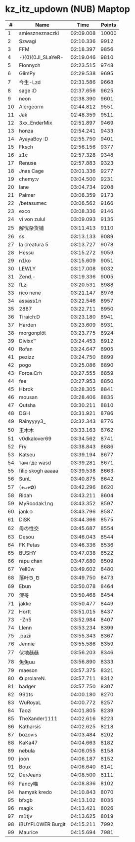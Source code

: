 # kz_itz_updown (NUB) Maptop

|  # | Name | Time | Points |
|-------------- | -------------- | -------------- | -------------- | 
| 1 | smieszneznaczki | 02:09.008 | 10000 | 
| 2 | Szwagi | 02:10.336 | 9912 | 
| 3 | FFM | 02:18.397 | 9856 | 
| 4 | -}{0}{0JI_SLaYeR- | 02:19.046 | 9810 | 
| 5 | Flonnych | 02:23.515 | 9748 | 
| 6 | GiimPy | 02:29.538 | 9695 | 
| 7 | 今生-Lzd | 02:31.586 | 9668 | 
| 8 | sage :D | 02:37.656 | 9625 | 
| 9 | neon | 02:38.390 | 9601 | 
| 10 | Alergeorm | 02:44.812 | 9551 | 
| 11 | Jak | 02:48.359 | 9511 | 
| 12 | 3xx_EnderMix | 02:51.897 | 9469 | 
| 13 | honza | 02:54.241 | 9433 | 
| 14 | AyayaBoy :D | 02:55.750 | 9401 | 
| 15 | Fksch | 02:56.156 | 9377 | 
| 16 | z1c | 02:57.328 | 9348 | 
| 17 | Renuse | 02:57.883 | 9323 | 
| 18 | Jnas Cage | 03:01.336 | 9277 | 
| 19 | chemy:v | 03:04.500 | 9231 | 
| 20 | lane | 03:04.734 | 9208 | 
| 21 | Palmer | 03:06.359 | 9173 | 
| 22 | /betasumec | 03:06.562 | 9166 | 
| 23 | exco | 03:08.336 | 9146 | 
| 24 | vi von zulul | 03:09.093 | 9135 | 
| 25 | 解忧杂货铺 | 03:11.413 | 9110 | 
| 26 | ss | 03:13.133 | 9089 | 
| 27 | la creatura 5 | 03:13.727 | 9078 | 
| 28 | Hessu | 03:15.272 | 9059 | 
| 29 | n1ko | 03:15.609 | 9051 | 
| 30 | LEWLY | 03:17.008 | 9032 | 
| 31 | Zend.- | 03:19.336 | 9005 | 
| 32 | fLzi | 03:20.531 | 8988 | 
| 33 | rico nene | 03:21.147 | 8976 | 
| 34 | assass1n | 03:22.546 | 8957 | 
| 35 | 2887 | 03:22.711 | 8950 | 
| 36 | Tiraich:D | 03:23.180 | 8941 | 
| 37 | Harden | 03:23.609 | 8931 | 
| 38 | morgonplöt | 03:23.775 | 8924 | 
| 39 | Divixx™ | 03:24.453 | 8912 | 
| 40 | Rofan | 03:24.647 | 8905 | 
| 41 | pezizz | 03:24.750 | 8899 | 
| 42 | pogo | 03:25.086 | 8890 | 
| 43 | Force.Crh | 03:27.555 | 8859 | 
| 44 | fee | 03:27.953 | 8850 | 
| 45 | Hbrok | 03:28.305 | 8841 | 
| 46 | mousan | 03:28.406 | 8835 | 
| 47 | Qutsha | 03:30.211 | 8810 | 
| 48 | DGH | 03:31.921 | 8786 | 
| 49 | Rainyyyy3_ | 03:32.343 | 8776 | 
| 50 | 王木木 | 03:33.163 | 8762 | 
| 51 | v0dkalover69 | 03:34.562 | 8741 | 
| 52 | Fry | 03:38.843 | 8686 | 
| 53 | Katseu | 03:39.194 | 8677 | 
| 54 | там где wasd | 03:39.281 | 8671 | 
| 55 | filip skogh aaaaa | 03:39.538 | 8663 | 
| 56 | SunL | 03:40.875 | 8642 | 
| 57 | (◕ᴗ◕✿) | 03:42.296 | 8620 | 
| 58 | Ridah | 03:43.211 | 8604 | 
| 59 | MyRoodak1ng | 03:43.352 | 8597 | 
| 60 | jank☺ | 03:43.796 | 8587 | 
| 61 | DiSK | 03:44.366 | 8575 | 
| 62 | 母の性交 | 03:45.687 | 8554 | 
| 63 | Desou | 03:46.043 | 8544 | 
| 64 | FK Petas | 03:46.336 | 8536 | 
| 65 | BUSHY | 03:47.038 | 8522 | 
| 66 | rapu chan | 03:47.680 | 8509 | 
| 67 | Yell0w | 03:49.602 | 8480 | 
| 68 | 落叶Ծ‸Ծ | 03:49.750 | 8473 | 
| 69 | Ebun | 03:50.078 | 8464 | 
| 70 | 深哥 | 03:50.468 | 8454 | 
| 71 | jakke | 03:50.477 | 8449 | 
| 72 | Hortt | 03:51.015 | 8437 | 
| 73 | -Zn5 | 03:52.984 | 8407 | 
| 74 | Llenn | 03:53.234 | 8399 | 
| 75 | .pazii | 03:55.343 | 8367 | 
| 76 | Jennie | 03:55.586 | 8359 | 
| 77 | 伏地菇菇 | 03:56.203 | 8346 | 
| 78 | 兔兔uu | 03:56.890 | 8333 | 
| 79 | maeson | 03:57.375 | 8321 | 
| 80 | ✪ prolareN. | 03:57.711 | 8312 | 
| 81 | badger | 03:57.750 | 8307 | 
| 82 | 991ts | 04:00.180 | 8270 | 
| 83 | WuRoyaL | 04:00.772 | 8257 | 
| 84 | Taozi | 04:01.805 | 8239 | 
| 85 | TheXander1111 | 04:02.616 | 8223 | 
| 86 | Katharsis | 04:02.625 | 8218 | 
| 87 | bozovis | 04:03.484 | 8202 | 
| 88 | KaKa47 | 04:04.663 | 8182 | 
| 89 | nebula | 04:06.055 | 8158 | 
| 90 | joon | 04:06.187 | 8152 | 
| 91 | Boux | 04:06.640 | 8141 | 
| 92 | DerJeans | 04:08.500 | 8111 | 
| 93 | Fancy喵 | 04:08.836 | 8102 | 
| 94 | hamyak kredo | 04:10.843 | 8070 | 
| 95 | bfxgb | 04:13.102 | 8035 | 
| 96 | magik | 04:13.421 | 8026 | 
| 97 | m1tjv | 04:13.625 | 8019 | 
| 98 | iBUYFL0WER Burgit | 04:15.211 | 7992 | 
| 99 | Maurice | 04:15.694 | 7981 | 

